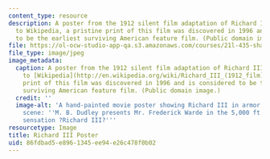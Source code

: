 ```yaml
---
content_type: resource
description: A poster from the 1912 silent film adaptation of Richard III. According
  to Wikipedia, a pristine print of this film was discovered in 1996 and is considered
  to be the earliest surviving American feature film. (Public domain image.)
file: https://ol-ocw-studio-app-qa.s3.amazonaws.com/courses/21l-435-shakespeare-film-and-media-fall-2002/86fdbad5e8961345ee94e26c478f0b02_21l-435f02.jpg
file_type: image/jpeg
image_metadata:
  caption: A poster from the 1912 silent film adaptation of Richard III. According
    to [Wikipedia](http://en.wikipedia.org/wiki/Richard_III_(1912_film)), a pristine
    print of this film was discovered in 1996 and is considered to be the earliest
    surviving American feature film. (Public domain image.)
  credit: ''
  image-alt: 'A hand-painted movie poster showing Richard III in armor in a battle
    scene: ''M. B. Dudley presents Mr. Frederick Warde in the 5,000 ft. photoplay
    sensation ?Richard III?'''
resourcetype: Image
title: Richard III Poster
uid: 86fdbad5-e896-1345-ee94-e26c478f0b02
---
```


